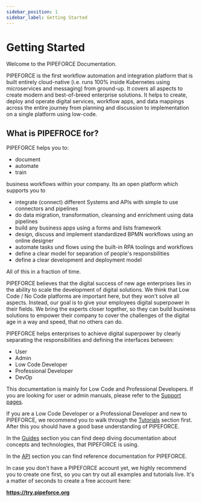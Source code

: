 ```yaml
---
sidebar_position: 1
sidebar_label: Getting Started
---
```


# Getting Started

Welcome to the PIPEFORCE Documentation.

PIPEFORCE is the first workflow automation and integration platform that is built entirely cloud-native (i.e. runs 100% inside Kubernetes using microservices and messaging) from ground-up. It covers all aspects to create modern and best-of-breed enterprise solutions. It helps to create, deploy and operate digital services, workflow apps, and data mappings across the entire journey from planning and discussion to implementation on a single platform using low-code.

## What is PIPEFROCE for?

PIPEFORCE helps you to:

- document
- automate
- train

business workflows within your company. Its an open platform which supports you to

- integrate (connect) different Systems and APIs with simple to use connectors and pipelines
- do data migration, transformation, cleansing and enrichment using data pipelines
- build any business apps using a forms and lists framework
- design, discuss and implement standardized BPMN workflows using an online designer
- automate tasks und flows using the built-in RPA toolings and workflows
- define a clear model for separation of people's responsbilities 
- define a clear development and deployment model 

All of this in a fraction of time.

PIPEFORCE believes that the digital success of new age enterprises lies in the ability to scale the development of digital solutions. We think that Low Code / No Code platforms are important here, but they won't solve all aspects. Instead, our goal is to give your employees digital superpower in their fields. We bring the experts closer together, so they can build business solutions to empower their company to cover the challenges of the digital age in a way and speed, that no others can do.

PIPEFORCE helps enterprises to achieve digital superpower by clearly separating the responsibilities and defining the interfaces between:

- User
- Admin
- Low Code Developer
- Professional Developer
- DevOp

This documentation is mainly for Low Code and Professional Developers. If you are looking for user or admin manuals, please refer to the [Support pages](https://logabit.atlassian.net/servicedesk/customer/portals).

If you are a Low Code Developer or a Professional Developer and new to PIPEFORCE, we recommend you to walk through the [Tutorials](tutorials/basics) section first. After this you should have a good base understanding of PIPEFORCE.

In the [Guides](guides/command) section you can find deep diving documentation about concepts and technologies, that PIPEFORCE is using.

In the [API](api/commands) section you can find reference documentation for PIPEFORCE.

In case you don't have a PIPEFORCE account yet, we highly recommend you to create one first, so you can try out all examples and tutorials live. It's a matter of seconds to create a free account here:

 **https://try.pipeforce.org**
